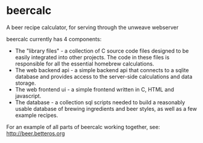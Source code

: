 # beercalc

A beer recipe calculator, for serving through the unweave webserver

beercalc currently has 4 components:
 - The "library files" - a collection of C source code files designed to be easily integrated into other projects. The code in these files is responsible for all the essential homebrew calculations.
 - The web backend api - a simple backend api that connects to a sqlite database and provides access to the server-side calculations and data storage.
 - The web frontend ui - a simple frontend written in C, HTML and javascript. 
 - The database        - a collection sql scripts needed to build a reasonably usable database of brewing ingredients and beer styles, as well as a few example recipes.


For an example of all parts of beercalc working together, see:
http://beer.betteros.org
